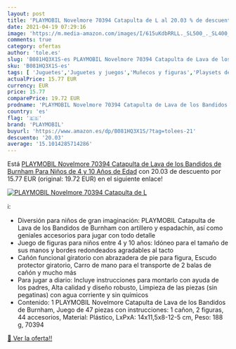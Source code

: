 ```yaml
---
layout: post
title: 'PLAYMOBIL Novelmore 70394 Catapulta de L al 20.03 % de descuento'
date: 2021-04-19 07:29:16
image: 'https://m.media-amazon.com/images/I/615uKdbRRLL._SL500_._SL400_.jpg'
comments: true
category: ofertas
author: 'tole.es'
slug: 'B081HQ3X1S-es PLAYMOBIL Novelmore 70394 Catapulta de Lava de los...'
sku: 'B081HQ3X1S-es'
tags: [ 'Juguetes','Juguetes y juegos','Muñecos y figuras','Playsets de figuras de juguete para niños','playmobil', ]
actualPrice: 15.77 EUR
currency: EUR
price: 15.77
comparePrice: 19.72 EUR
prodname: 'PLAYMOBIL Novelmore 70394 Catapulta de Lava de los Bandidos de Burnham  Para Niños de 4 y 10 Años de Edad'
country: 'es'
flag: '🇪🇸'
brand: 'PLAYMOBIL'
buyurl: 'https://www.amazon.es/dp/B081HQ3X1S/?tag=tolees-21'
descuento: '20.03'
average: '15.1014285714286'
---
```


Está [PLAYMOBIL Novelmore 70394 Catapulta de Lava de los Bandidos de Burnham  Para Niños de 4 y 10 Años de Edad](https://www.amazon.es/dp/B081HQ3X1S/?tag=tolees-21) con 20.03 de descuento por 15.77 EUR (original: 19.72 EUR) en el siguiente enlace!

[![PLAYMOBIL Novelmore 70394 Catapulta de L](https://m.media-amazon.com/images/I/615uKdbRRLL._SL500_._SL400_.jpg)](https://www.amazon.es/dp/B081HQ3X1S/?tag=tolees-21)

ℹ️:

- Diversión para niños de gran imaginación: PLAYMOBIL Catapulta de Lava de los Bandidos de Burnham con artillero y espadachín, así como geniales accesorios para jugar con todo detalle
- Juego de figuras para niños entre 4 y 10 años: Idóneo para el tamaño de sus manos y bordes redondeados agradables al tacto
- Cañón funcional giratorio con abrazadera de pie para figura, Escudo protector giratorio, Carro de mano para el transporte de 2 balas de cañón y mucho más
- Para jugar a diario: Incluye instrucciones para montarlo con ayuda de los padres, Alta calidad y diseño robusto, Limpieza de las piezas (sin pegatinas) con agua corriente y sin químicos
- Contenido: 1 PLAYMOBIL Novelmore Catapulta de Lava de los Bandidos de Burnham, Juego de 47 piezas con instrucciones: 1 cañon, 2 figuras, 44 accesorios, Material: Plástico, LxPxA: 14x11,5x8-12-5 cm, Peso: 188 g, 70394

[🛒 Ver la oferta!!](https://www.amazon.es/dp/B081HQ3X1S/?tag=tolees-21)
